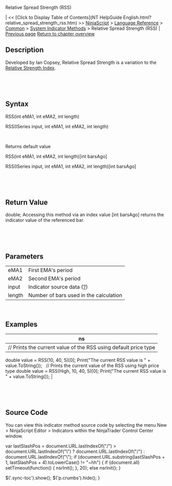 ﻿










 


Relative Spread Strength (RSS)







| &lt;&lt; [Click to Display Table of Contents](NT HelpGuide English.html?relative_spread_strength_rss.htm) &gt;&gt;
 [NinjaScript](ninjascript.htm) &gt; [Language Reference](language_reference_wip.htm) &gt; [Common](common.htm) &gt; [System Indicator Methods](indicators.htm) &gt;
Relative Spread Strength (RSS) | [Previous page](regression_channel.htm)
[Return to chapter overview](indicators.htm)










Description
-----------


Developed by Ian Copsey, Relative Spread Strength is a variation to the [Relative Strength Index](relative_strength_index_rsi.htm). 


 


 


Syntax
------


RSS(int eMA1, int eMA2, int length)


RSS(ISeries<double> input, int eMA1, int eMA2, int length)


 


Returns default value


RSS(int eMA1, int eMA2, int length)[int barsAgo]


RSS(ISeries<double> input, int eMA1, int eMA2, int length)[int barsAgo]


 


 


Return Value
------------


double; Accessing this method via an index value [int barsAgo] returns the indicator value of the referenced bar.


 


 


Parameters
----------




|  |  |
| --- | --- |
| eMA1 | First EMA's period |
| eMA2 | Second EMA's period |
| input | Indicator source data ([?](valid_input_data_for_indicator.htm)) |
| length | Number of bars used in the calculation |



 



Examples
--------




| ns |
| --- |
| // Prints the current value of the RSS using default price type
double value = RSS(10, 40, 5)[0];
Print("The current RSS value is " + value.ToString());
 
// Prints the current value of the RSS using high price type
double value = RSS(High, 10, 40, 5)[0];
Print("The current RSS value is " + value.ToString()); |



 


 


Source Code
-----------


You can view this indicator method source code by selecting the menu New &gt; NinjaScript Editor &gt; Indicators within the NinjaTrader Control Center window.





 
 var lastSlashPos = document.URL.lastIndexOf("/") &gt; document.URL.lastIndexOf("\\") ? document.URL.lastIndexOf("/") : document.URL.lastIndexOf("\\");
 if (document.URL.substring(lastSlashPos + 1, lastSlashPos + 4).toLowerCase() != "~hh") {
 if (document.all) setTimeout(function() {
 nsrInit();
 }, 20);
 else nsrInit();
 }
 
 
 $('.sync-toc').show();
 $('p.crumbs').hide();
 }
 
 
 



</double></double>